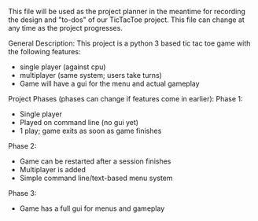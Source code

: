 This file will be used as the project planner in the meantime for recording the design and "to-dos" of our TicTacToe project.
This file can change at any time as the project progresses.

General Description:
This project is a python 3 based tic tac toe game with the following features:
* single player (against cpu)
* multiplayer (same system; users take turns)
* Game will have a gui for the menu and actual gameplay

Project Phases (phases can change if features come in earlier):
Phase 1:
* Single player
* Played on command line (no gui yet)
* 1 play; game exits as soon as game finishes

Phase 2:
* Game can be restarted after a session finishes
* Multiplayer is added
* Simple command line/text-based menu system

Phase 3:
* Game has a full gui for menus and gameplay
